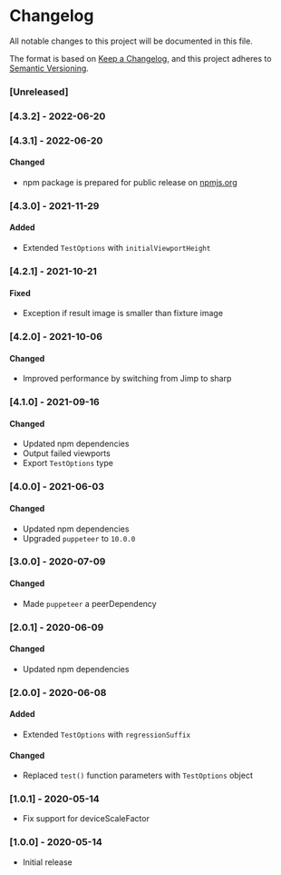 # Changelog

All notable changes to this project will be documented in this file.

The format is based on [Keep a Changelog](https://keepachangelog.com/en/1.0.0/), and this project adheres to [Semantic Versioning](https://semver.org/spec/v2.0.0.html).

### [Unreleased]

### [4.3.2] - 2022-06-20

### [4.3.1] - 2022-06-20

#### Changed

- npm package is prepared for public release on [npmjs.org](https://npmjs.com)

### [4.3.0] - 2021-11-29

#### Added

- Extended `TestOptions` with `initialViewportHeight`

### [4.2.1] - 2021-10-21

#### Fixed

- Exception if result image is smaller than fixture image

### [4.2.0] - 2021-10-06

#### Changed

- Improved performance by switching from Jimp to sharp

### [4.1.0] - 2021-09-16

#### Changed

- Updated npm dependencies
- Output failed viewports
- Export `TestOptions` type

### [4.0.0] - 2021-06-03

#### Changed

- Updated npm dependencies
- Upgraded `puppeteer` to `10.0.0`

### [3.0.0] - 2020-07-09

#### Changed

- Made `puppeteer` a peerDependency

### [2.0.1] - 2020-06-09

#### Changed

- Updated npm dependencies

### [2.0.0] - 2020-06-08

#### Added

- Extended `TestOptions` with `regressionSuffix`

#### Changed

- Replaced `test()` function parameters with `TestOptions` object

### [1.0.1] - 2020-05-14

- Fix support for deviceScaleFactor

### [1.0.0] - 2020-05-14

- Initial release
